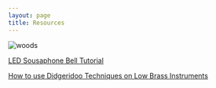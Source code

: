```yaml
---
layout: page
title: Resources
---
```


![woods](../images/woods.jpg)

[LED Sousaphone Bell Tutorial](https://jbaylies.github.io/Electrobrass_Encyclopedia/en/master/content/tutorials/LED-sousa-bell.html)

[How to use Didgeridoo Techniques on Low Brass Instruments](https://www.youtube.com/watch?v=RdcRZR2hH6Q)
